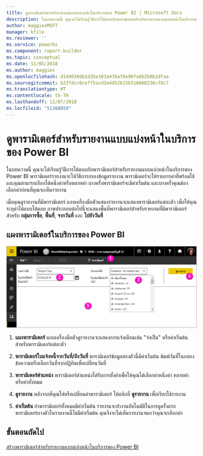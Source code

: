 ```yaml
---
title: ดูพารามิเตอร์สำหรับรายงานแบบแบ่งหน้าในบริการของ Power BI | Microsoft Docs
description: ในบทความนี้ คุณจะได้เรียนรู้วิธีการโต้ตอบกับพารามิเตอร์สำหรับรายงานแบบแบ่งหน้าในบริการของ Power BI
author: maggiesMSFT
manager: kfile
ms.reviewer: ''
ms.service: powerbi
ms.component: report-builder
ms.topic: conceptual
ms.date: 11/05/2018
ms.author: maggies
ms.openlocfilehash: d144030db1d35e103a476af8e96fa4b2b8b1dfaa
ms.sourcegitcommit: b23fdcc0ceff5acd2e4d52b15b310068236cf8c7
ms.translationtype: HT
ms.contentlocale: th-TH
ms.lasthandoff: 11/07/2018
ms.locfileid: "51268859"
---
```

# <a name="view-parameters-for-paginated-reports-in-the-power-bi-service"></a>ดูพารามิเตอร์สำหรับรายงานแบบแบ่งหน้าในบริการของ Power BI

ในบทความนี้ คุณจะได้เรียนรู้วิธีการโต้ตอบกับพารามิเตอร์สำหรับรายงานแบบแบ่งหน้าในบริการของ Power BI  พารามิเตอร์รายงานจะให้วิธีการกรองข้อมูลรายงาน พารามิเตอร์จะให้รายการค่าที่พร้อมใช้ และคุณสามารถเลือกได้หนึ่งค่าหรือหลายค่า บางครั้งพารามิเตอร์จะมีค่าเริ่มต้น และบางครั้งคุณต้องเลือกค่าก่อนที่คุณจะเห็นรายงาน  

เมื่อคุณดูรายงานที่มีพารามิเตอร์ แถบเครื่องมือตัวแสดงรายงานจะแสดงพารามิเตอร์แต่ละตัว เพื่อให้คุณระบุค่าได้แบบโต้ตอบ ภาพประกอบต่อไปนี้จะแสดงพื้นที่พารามิเตอร์สำหรับรายงานที่มีพารามิเตอร์สำหรับ **กลุ่มการซื้อ**, **พื้นที่**, **จากวันที่** และ **ไปยังวันที่**  

## <a name="parameters-pane-in-the-power-bi-service"></a>แผงพารามิเตอร์ในบริการของ Power BI

![ดูรายงานแบบแบ่งหน้าที่มีพารามิเตอร์](media/paginated-reports-view-parameters/power-bi-paginated-view-parameters.png)
  
1.  **แผงพารามิเตอร์** แถบเครื่องมือตัวดูรายงานจะแสดงการแจ้งเตือนเช่น "จำเป็น" หรือค่าเริ่มต้นสำหรับพารามิเตอร์แต่ละตัว    
  
2.  **พารามิเตอร์ใบแจ้งหนี้จากวันที่/ถึงวันที่** พารามิเตอร์ข้อมูลสองตัวนี้มีค่าเริ่มต้น พิมพ์วันที่ในกล่องข้อความหรือเลือกวันที่จากปฏิทินเพื่อเปลี่ยนวันที่  
  
3.  **พารามิเตอร์ตำแหน่ง** พารามิเตอร์ตำแหน่งได้รับการตั้งค่าเพื่อให้คุณได้เลือกค่าหนึ่งค่า หลายค่า หรือค่าทั้งหมด 
  
4.  **ดูรายงาน** หลังจากที่คุณใส่หรือเปลี่ยนค่าพารามิเตอร์ ให้คลิกที่ **ดูรายงาน** เพื่อเรียกใช้รายงาน 

5. **ค่าเริ่มต้น** ถ้าพารามิเตอร์ทั้งหมดมีค่าเริ่มต้น รายงานจะทำงานอัตโนมัติในการดูครั้งแรก พารามิเตอร์บางตัวในรายงานนี้ไม่มีค่าเริ่มต้น คุณจึงจะไม่เห็นรายงานจนกว่าคุณจะเลือกค่า  

## <a name="next-steps"></a>ขั้นตอนถัดไป

[สร้างพารามิเตอร์สำหรับรายงานแบบแบ่งหน้าในบริการของ Power BI](paginated-reports-parameters.md)
